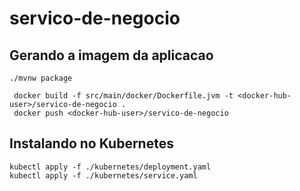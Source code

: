 # servico-de-negocio

## Gerando a imagem da aplicacao

```shell script
./mvnw package

 docker build -f src/main/docker/Dockerfile.jvm -t <docker-hub-user>/servico-de-negocio .
 docker push <docker-hub-user>/servico-de-negocio

```

## Instalando no Kubernetes

```shell script
kubectl apply -f ./kubernetes/deployment.yaml
kubectl apply -f ./kubernetes/service.yaml

```



